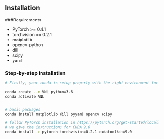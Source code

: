 ## Installation

###Requirements
- PyTorch >= 0.4.1
- torchvision == 0.2.1
- matplotlib
- opencv-python
- dill
- scipy
- yaml

### Step-by-step installation
```bash
# Firstly, your conda is setup properly with the right environment for that

conda create --n VNL python=3.6
conda activate VNL


# basic packages
conda install matplotlib dill pyyaml opencv scipy 

# follow PyTorch installation in https://pytorch.org/get-started/locally/
# we give the instructions for CUDA 9.0
conda install -c pytorch torchvision=0.2.1 cudatoolkit=9.0

```